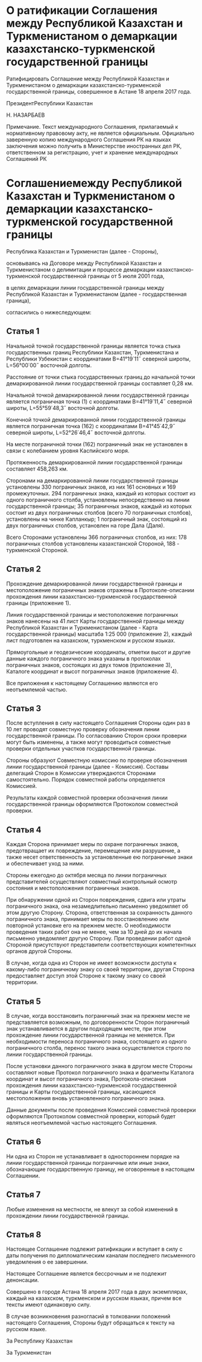 # О ратификации Соглашения между Республикой Казахстан и Туркменистаном о демаркации казахстанско-туркменской государственной границы

Ратифицировать Соглашение между Республикой Казахстан и Туркменистаном о демаркации казахстанско-туркменской государственной границы, совершенное в Астане 18 апреля 2017 года.

ПрезидентРеспублики Казахстан

Н. НАЗАРБАЕВ

Примечание. Текст международного Соглашения, прилагаемый к нормативному правовому акту, не является официальным. Официально заверенную копию международного Соглашения РК на языках заключения можно получить в Министерстве иностранных дел РК, ответственном за регистрацию, учет и хранение международных Соглашений РК

# Соглашениемежду Республикой Казахстан и Туркменистаном о демаркации казахстанско-туркменской государственной границы

Республика Казахстан и Туркменистан (далее - Стороны),

основываясь на Договоре между Республикой Казахстан и Туркменистаном о делимитации и процессе демаркации казахстанско-туркменской государственной границы от 5 июля 2001 года,

в целях демаркации линии государственной границы между Республикой Казахстан и Туркменистаном (далее - государственная граница),

согласились о нижеследующем:

## Статья 1

Начальной точкой государственной границы является точка стыка государственных границ Республики Казахстан, Туркменистана и Республики Узбекистан с координатами B=41°19΄11˝ северной широты, L=56°00΄00˝ восточной долготы.

Расстояние от точки стыка государственных границ до начальной точки демаркированной линии государственной границы составляет 0,28 км.

Начальной точкой демаркированной линии государственной границы является пограничная точка (1) с координатами B=41°19΄11,4˝ северной широты, L=55°59΄48,3˝ восточной долготы.

Конечной точкой демаркированной линии государственной границы является пограничная точка (162) с координатами B=41°45΄42,9˝ северной широты, L=52°26΄46,4˝ восточной долготы.

На месте пограничной точки (162) пограничный знак не установлен в связи с колебанием уровня Каспийского моря.

Протяженность демаркированной линии государственной границы составляет 458,263 км.

Сторонами на демаркированной линии государственной границы установлены 330 пограничных знаков, из них 161 основных и 169 промежуточных. 294 пограничных знака, каждый из которых состоит из одного пограничного столба, установлены непосредственно на линии государственной границы; 35 пограничных знаков, каждый из которых состоит из двух пограничных столбов (всего 70 пограничных столбов), установлены на чинке Капланкыр; 1 пограничный знак, состоящий из двух пограничных столбов, установлен на горе Дала (Даля).

Всего Сторонами установлены 366 пограничных столбов, из них: 178 пограничных столбов установлены казахстанской Стороной, 188 - туркменской Стороной.

## Статья 2

Прохождение демаркированной линии государственной границы и местоположение пограничных знаков отражены в Протоколе-описании прохождения линии казахстанско-туркменской государственной границы (приложение 1).

Линия государственной границы и местоположение пограничных знаков нанесены на 41 лист Карты государственной границы между Республикой Казахстан и Туркменистаном (далее - Карта государственной границы) масштаба 1:25 000 (приложение 2), каждый лист подготовлен на казахском, туркменском и русском языках.

Прямоугольные и геодезические координаты, отметки высот и другие данные каждого пограничного знака указаны в протоколах пограничных знаков, состоящих из двух томов (приложение 3), Каталоге координат и высот пограничных знаков (приложение 4).

Все приложения к настоящему Соглашению являются его неотъемлемой частью.

## Статья 3

После вступления в силу настоящего Соглашения Стороны один раз в 10 лет проводят совместную проверку обозначения линии государственной границы. По согласованию Сторон сроки проверки могут быть изменены, а также могут проводиться совместные проверки отдельных участков государственной границы.

Стороны образуют Совместную комиссию по проверке обозначения линии государственной границы (далее - Комиссия). Составы делегаций Сторон в Комиссии утверждаются Сторонами самостоятельно. Порядок совместной работы определяется Комиссией.

Результаты каждой совместной проверки обозначения линии государственной границы оформляются Протоколом совместной проверки.

## Статья 4

Каждая Сторона принимает меры по охране пограничных знаков, предотвращает их повреждение, перемещение или разрушение, а также несет ответственность за установленные ею пограничные знаки и обеспечивает уход за ними.

Стороны ежегодно до октября месяца по линии пограничных представителей осуществляют совместный контрольный осмотр состояния и местоположения пограничных знаков.

При обнаружении одной из Сторон повреждения, сдвига или утраты пограничного знака, она незамедлительно письменно уведомляет об этом другую Сторону. Сторона, ответственная за сохранность данного пограничного знака, принимает меры по восстановлению или повторной установке его на прежнем месте. О необходимости проведения таких работ она не менее, чем за 10 дней до их начала письменно уведомляет другую Сторону. При проведении работ одной Стороной присутствуют представители соответствующих компетентных органов другой Стороны.

В случае, когда одна из Сторон не имеет возможности доступа к какому-либо пограничному знаку со своей территории, другая Сторона предоставляет доступ этой Стороне к такому знаку со своей территории.

## Статья 5

В случае, когда восстановить пограничный знак на прежнем месте не представляется возможным, по договоренности Сторон пограничный знак устанавливается в другом подходящем месте, при этом прохождение линии государственной границы не меняется. При необходимости переноса пограничного знака, состоящего из одного пограничного столба, перенос такого знака осуществляется строго по линии государственной границы.

После установки данного пограничного знака в другом месте Стороны составляют новые Протокол пограничного знака и фрагменты Каталога координат и высот пограничного знака, Протокола-описания прохождения линии казахстанско-туркменской государственной границы и Карты государственной границы, касающиеся местоположения вновь установленного пограничного знака.

Данные документы после проведения Комиссией совместной проверки оформляются Протоколом совместной проверки, который будет являться неотъемлемой частью настоящего Соглашения.

## Статья 6

Ни одна из Сторон не устанавливает в одностороннем порядке на линии государственной границы пограничные или иные знаки, обозначающие государственную границу, не оговоренные в настоящем Соглашении.

## Статья 7

Любые изменения на местности, не влекут за собой изменений в прохождении линии государственной границы.

## Статья 8

Настоящее Соглашение подлежит ратификации и вступает в силу с даты получения по дипломатическим каналам последнего письменного уведомления о ее завершении.

Настоящее Соглашение является бессрочным и не подлежит денонсации.

Совершено в городе Астана 18 апреля 2017 года в двух экземплярах, каждый на казахском, туркменском и русском языках, причем все тексты имеют одинаковую силу.

В случае возникновения разногласий в толковании положений настоящего Соглашения, Стороны будут обращаться к тексту на русском языке.

За Республику Казахстан

За Туркменистан


